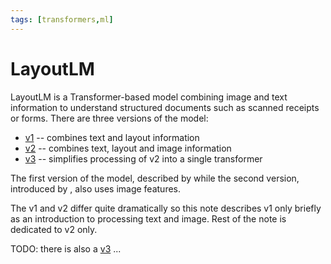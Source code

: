 ```yaml
---
tags: [transformers,ml]
---
```

# LayoutLM


LayoutLM is a Transformer-based model combining image and text information to
understand structured documents such as scanned receipts or forms. There are
three versions of the model:

- [v1](./layoutlm_v1.md) -- combines text and layout information
- [v2](./layoutlm_v2.md) -- combines text, layout and image information
- [v3](./layoutlm_v3.md) -- simplifies processing of v2 into a single
  transformer


The first
version of the model, described by  while the second version, introduced by , also uses image features.

The v1 and v2 differ quite dramatically so this note describes v1 only briefly
as an introduction to processing text and image. Rest of the note is dedicated to
v2 only.

TODO: there is also a [v3](https://arxiv.org/abs/2204.08387) ...

